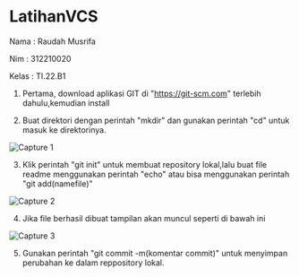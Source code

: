 # LatihanVCS
Nama : Raudah Musrifa

Nim : 312210020

Kelas : TI.22.B1

1. Pertama, download aplikasi GIT di "https://git-scm.com" terlebih dahulu,kemudian install

2. Buat direktori dengan perintah "mkdir" dan gunakan perintah "cd" untuk masuk ke direktorinya.

![Capture 1](https://user-images.githubusercontent.com/115474431/196041057-08ed1f4a-5ba4-4cfa-b117-10abc71314cc.PNG)

3. Klik perintah "git init" untuk membuat repository lokal,lalu buat file readme menggunakan perintah "echo" atau bisa menggunakan perintah "git add(namefile)"

![Capture 2](https://user-images.githubusercontent.com/115474431/196041145-2fa1bf0c-5ac5-492a-b52d-3991bb6516ad.PNG)

4. Jika file berhasil dibuat tampilan akan muncul seperti di bawah ini

![Capture 3](https://user-images.githubusercontent.com/115474431/196041255-93b7a3a8-734c-4faf-9915-9fcebb0c607c.PNG)

5. Gunakan perintah "git commit -m(komentar commit)" untuk menyimpan perubahan ke dalam reppository lokal.



